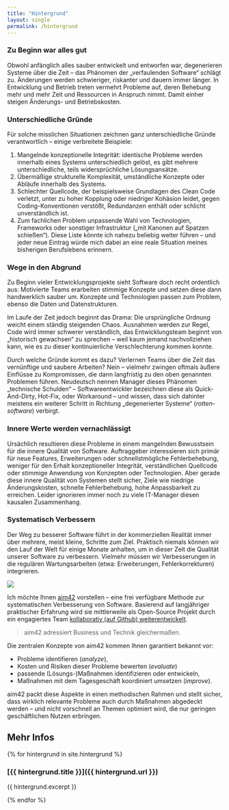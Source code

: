 ```yaml
---
title: "Hintergrund"
layout: single
permalink: /hintergrund
---
```


### Zu Beginn war alles gut

Obwohl anfänglich alles sauber entwickelt und
entworfen war, degenerieren Systeme über die Zeit – das Phänomen der
„verfaulenden Software“ schlägt zu. Änderungen werden schwieriger,
riskanter und dauern immer länger. In Entwicklung und Betrieb treten vermehrt
Probleme auf, deren Behebung mehr und mehr Zeit und Ressourcen in Anspruch
nimmt. Damit einher steigen Änderungs- und Betriebskosten.

### Unterschiedliche Gründe

Für solche misslichen Situationen zeichnen ganz unterschiedliche Gründe
verantwortlich – einige verbreitete Beispiele:

1. Mangelnde konzeptionelle Integrität: identische Probleme werden innerhalb
   eines Systems unterschiedlich gelöst, es gibt mehrere unterschiedliche,
   teils widersprüchliche Lösungsansätze.
2. Übermäßige strukturelle Komplexität, umständliche Konzepte oder Abläufe
   innerhalb des Systems.
3. Schlechter Quellcode, der beispielsweise Grundlagen des Clean Code
   verletzt, unter zu hoher Kopplung oder niedriger Kohäsion leidet, gegen
   Coding-Konventionen verstößt, Redundanzen enthält oder schlicht
   unverständlich ist.
4. Zum fachlichen Problem unpassende Wahl von Technologien, Frameworks oder
   sonstiger Infrastruktur („mit Kanonen auf Spatzen schießen“). Diese Liste
   könnte ich nahezu beliebig weiter führen – und jeder neue Eintrag würde mich
   dabei an eine reale Situation meines bisherigen Berufslebens erinnern.

### Wege in den Abgrund
Zu Beginn vieler Entwicklungsprojekte sieht Software doch recht ordentlich aus:
Motivierte Teams erarbeiten stimmige Konzepte und setzen diese dann
handwerklich sauber um. Konzepte und Technologien passen zum Problem, ebenso
die Daten und Datenstrukturen.

Im Laufe der Zeit jedoch beginnt das Drama: Die ursprüngliche Ordnung weicht
einem ständig steigenden Chaos. Ausnahmen werden zur Regel, Code wird immer
schwerer verständlich, das Entwicklungsteam beginnt von „historisch gewachsen“
zu sprechen – weil kaum jemand nachvollziehen kann, wie es zu dieser
kontinuierliche Verschlechterung kommen konnte.

Durch welche Gründe kommt es dazu? Verlernen Teams über die Zeit das
vernünftige und saubere Arbeiten? Nein – vielmehr zwingen oftmals äußere
Einflüsse zu Kompromissen, die dann langfristig zu den oben genannten Problemen
führen. Neudeutsch nennen Manager dieses Phänomen „technische Schulden“ –
Softwareentwickler bezeichnen diese als Quick-And-Dirty, Hot-Fix, oder
Workaround – und wissen, dass sich dahinter meistens ein weiterer Schritt in
Richtung „degenerierter Systeme“ (*rotten-software*) verbirgt.

### Innere Werte werden vernachlässigt
Ursächlich resultieren diese Probleme in einem mangelnden Bewusstsein für die
innere Qualität von Software. Auftraggeber interessieren sich primär für neue
Features, Erweiterungen oder schnellstmögliche Fehlerbehebung, weniger für den
Erhalt konzeptioneller Integrität, verständlichen Quellcode oder stimmige
Anwendung von Konzepten oder Technologien. Aber gerade diese innere Qualität
von Systemen stellt sicher, Ziele wie niedrige Änderungskosten, schnelle
Fehlerbehebung, hohe Anpassbarkeit zu erreichen. Leider ignorieren immer noch
zu viele IT-Manager diesen kausalen Zusammenhang.

### Systematisch Verbessern
Der Weg zu besserer Software führt in der kommerziellen Realität immer über
mehrere, meist kleine, Schritte zum Ziel. Praktisch niemals können wir den Lauf
der Welt für einige Monate anhalten, um in dieser Zeit die Qualität unserer
Software zu verbessern. Vielmehr müssen wir Verbesserungen in die regulären
Wartungsarbeiten (etwa: Erweiterungen, Fehlerkorrekturen) integrieren.

![](/images/hintergrund/aim42-logo.svg)

Ich möchte Ihnen [aim42](http://aim42.org) vorstellen – eine frei verfügbare Methode zur
systematischen Verbesserung von Software. Basierend auf langjähriger
praktischer Erfahrung wird sie mittlerweile als Open-Source
Projekt durch ein engagiertes Team
[kollaborativ (auf Github) weiterentwickelt](http://aim42.github.io).

> aim42 adressiert Business und Technik gleichermaßen.

Die zentralen Konzepte von aim42 kommen Ihnen garantiert bekannt vor:

* Probleme identifieren (_analyze_),
* Kosten und Risiken dieser Probleme bewerten (_evaluate_)
* passende (Lösungs-)Maßnahmen identifizieren oder entwickeln,
* Maßnahmen mit dem Tagesgeschäft koordiniert umsetzen (_improve_).   

aim42 packt diese Aspekte in einen methodischen Rahmen und stellt sicher,
dass wirklich relevante  Probleme auch
durch Maßnahmen abgedeckt werden – und nicht vorschnell an Themen optimiert
wird, die nur geringen geschäftlichen Nutzen erbringen.


## Mehr Infos

{% for hintergrund in site.hintergrund %}

### [{{ hintergrund.title }}]({{ hintergrund.url }})

{{ hintergrund.excerpt }}

{% endfor %}
